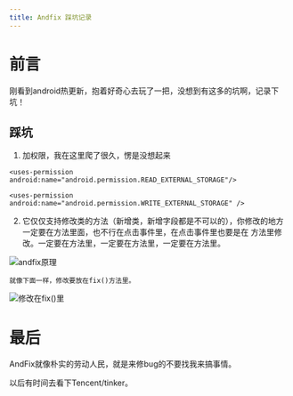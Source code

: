 ```yaml
---
title: Andfix 踩坑记录
---
```

# 前言
刚看到android热更新，抱着好奇心去玩了一把，没想到有这多的坑啊，记录下坑！

## 踩坑
1. 加权限，我在这里爬了很久，愣是没想起来

```
<uses-permission android:name="android.permission.READ_EXTERNAL_STORAGE"/>

<uses-permission android:name="android.permission.WRITE_EXTERNAL_STORAGE" />
```

2. 它仅仅支持修改类的方法（新增类，新增字段都是不可以的），你修改的地方一定要在方法里面，也不行在点击事件里，在点击事件里也要是在    方法里修改。一定要在方法里，一定要在方法里，一定要在方法里。

![andfix原理](http://upload-images.jianshu.io/upload_images/2566179-3e66d5fff2b8ae52.png?imageMogr2/auto-orient/strip%7CimageView2/2/w/1240)

    就像下面一样，修改要放在fix()方法里。
    
![修改在fix()里](http://upload-images.jianshu.io/upload_images/2566179-3e17e8bbab3c0d47.png)


# 最后
AndFix就像朴实的劳动人民，就是来修bug的不要找我来搞事情。

以后有时间去看下Tencent/tinker。


